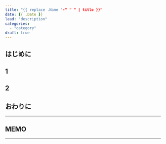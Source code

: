 ```yaml
---
title: "{{ replace .Name "-" " " | title }}"
date: {{ .Date }}
lead: "description"
categories:
  - "category"
draft: true
---
```


## はじめに


## 1


## 2


## おわりに


---
## MEMO
---